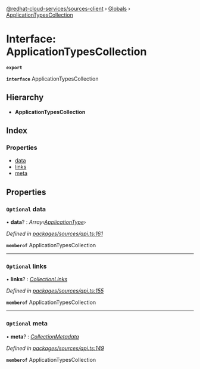 [@redhat-cloud-services/sources-client](../README.md) › [Globals](../globals.md) › [ApplicationTypesCollection](applicationtypescollection.md)

# Interface: ApplicationTypesCollection

**`export`** 

**`interface`** ApplicationTypesCollection

## Hierarchy

* **ApplicationTypesCollection**

## Index

### Properties

* [data](applicationtypescollection.md#optional-data)
* [links](applicationtypescollection.md#optional-links)
* [meta](applicationtypescollection.md#optional-meta)

## Properties

### `Optional` data

• **data**? : *Array‹[ApplicationType](applicationtype.md)›*

*Defined in [packages/sources/api.ts:161](https://github.com/fhlavac/javascript-clients/blob/master/packages/sources/api.ts#L161)*

**`memberof`** ApplicationTypesCollection

___

### `Optional` links

• **links**? : *[CollectionLinks](collectionlinks.md)*

*Defined in [packages/sources/api.ts:155](https://github.com/fhlavac/javascript-clients/blob/master/packages/sources/api.ts#L155)*

**`memberof`** ApplicationTypesCollection

___

### `Optional` meta

• **meta**? : *[CollectionMetadata](collectionmetadata.md)*

*Defined in [packages/sources/api.ts:149](https://github.com/fhlavac/javascript-clients/blob/master/packages/sources/api.ts#L149)*

**`memberof`** ApplicationTypesCollection
